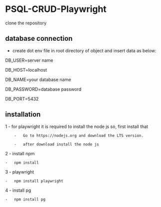 # PSQL-CRUD-Playwright

 clone the repository

## database connection

-   create dot env file in root directory of object and insert data as below:

DB_USER=server name

DB_HOST=localhost

DB_NAME=your database name

DB_PASSWORD=database password

DB_PORT=5432

## installation

1 - for playwright it is required to install the node js so, first install that

        -   Go to https://nodejs.org and download the LTS version.

        -   after download install the node js

2   -   install npm

    -   npm install

3   -   playwright

    -   npm install playwright

4   -   install pg

    -   npm install pg